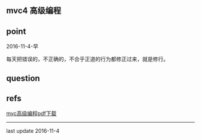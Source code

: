 ## mvc4 高级编程

## point 

2016-11-4-早

每天把错误的，不正确的，不合乎正道的行为都修正过来，就是修行。



## question







## refs

[mvc高级编程pdf下载](http://download.csdn.net/detail/ylpnet/8706971)



***

last update 2016-11-4



​	

 

